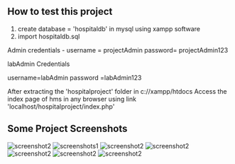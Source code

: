 <h2> How to test this project</h2>

1. create database = 'hospitaldb' in mysql using xampp software
2. import hospitaldb.sql


Admin credentials -
username = projectAdmin
password= projectAdmin123

 labAdmin Credentials

username=labAdmin
password =labAdmin123

After extracting the 'hospitalproject' folder in c://xampp/htdocs
Access the index page of hms in any browser using link 'localhost/hospitalproject/index.php' 

<h2>Some Project Screenshots</h2>

![screenshot2](assets/IndexPage.png)
![screenshots1](assets/registration.png)
![screenshot2](assets/userDashboard.png)
![screenshot2](assets/PatientPrescr.png)
![screenshot2](assets/labpatientpanel.png)
![screenshot2](assets/labadmin.png)
![screenshot2](assets/adminpanel.png)
